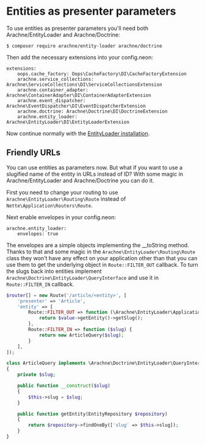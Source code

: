 Entities as presenter parameters
====

To use entities as presenter parameters you'll need both Arachne/EntityLoader and Arachne/Doctrine:

```
$ composer require arachne/entity-loader arachne/doctrine
```

Then add the necessary extensions into your config.neon:

```
extensions:
    oops.cache_factory: Oops\CacheFactory\DI\CacheFactoryExtension
    arachne.service_collections: Arachne\ServiceCollections\DI\ServiceCollectionsExtension
    arachne.container_adapter: Arachne\ContainerAdapter\DI\ContainerAdapterExtension
    arachne.event_dispatcher: Arachne\EventDispatcher\DI\EventDispatcherExtension
    arachne.doctrine: Arachne\Doctrine\DI\DoctrineExtension
    arachne.entity_loader: Arachne\EntityLoader\DI\EntityLoaderExtension
```

Now continue normally with the [EntityLoader installation](https://github.com/Arachne/EntityLoader/blob/master/docs/installation.md).

Friendly URLs
----

You can use entities as parameters now. But what if you want to use a slugified name of the entity in URLs instead of ID? With some magic in Arachne/EntityLoader and Arachne/Doctrine you can do it.

First you need to change your routing to use `Arachne\EntityLoader\Routing\Route` instead of `Nette\Application\Routers\Route`.

Next enable envelopes in your config.neon:

```
arachne.entity_loader:
    envelopes: true
```

The envelopes are a simple objects implementing the __toString method. Thanks to that and some magic in the `Arachne\EntityLoader\Routing\Route` class they won't have any effect on your application other than that you can use them to get the underlying object in `Route::FILTER_OUT` callback. To turn the slugs back into entities implement `Arachne\Doctrine\EntityLoader\QueryInterface` and use it in `Route::FILTER_IN` callback.

```php
$router[] = new Route('/article/<entity>', [
    'presenter' => 'Article',
    'entity' => [
        Route::FILTER_OUT => function (\Arachne\EntityLoader\Application\Envelope $value) {
            return $value->getEntity()->getSlug();
        },
        Route::FILTER_IN => function ($slug) {
            return new ArticleQuery($slug);
        }
    ],
]);

class ArticleQuery implements \Arachne\Doctrine\EntityLoader\QueryInterface
{
    private $slug;

    public function __construct($slug)
    {
        $this->slug = $slug;
    }

    public function getEntity(EntityRepository $repository)
    {
        return $repository->findOneBy(['slug' => $this->slug]);
    }
}
```

